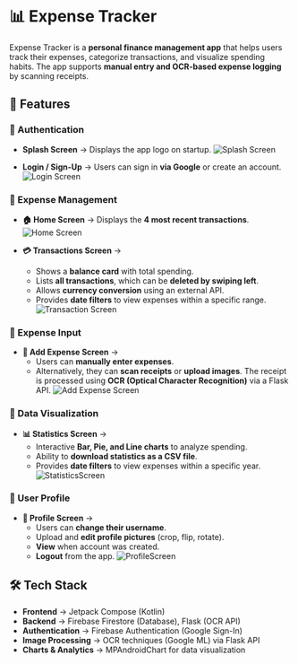 # 📊 Expense Tracker

Expense Tracker is a **personal finance management app** that helps users track their expenses, categorize transactions, and visualize spending habits. The app supports **manual entry and OCR-based expense logging** by scanning receipts.

## 🚀 Features

### 🔹 Authentication
- **Splash Screen** → Displays the app logo on startup.
![Splash Screen](screenshots/SplashScreen.png)

- **Login / Sign-Up** → Users can sign in **via Google** or create an account.
![Login Screen](screenshots/LoginScreen.png)

### 🔹 Expense Management
- **🏠 Home Screen** → Displays the **4 most recent transactions**.
![Home Screen](screenshots/HomeScreen.png)

- **💳 Transactions Screen** →
  - Shows a **balance card** with total spending.
  - Lists **all transactions**, which can be **deleted by swiping left**.
  - Allows **currency conversion** using an external API.
  - Provides **date filters** to view expenses within a specific range.
![Transaction Screen](screenshots/TransactionScreen.png)

### 🔹 Expense Input
- **📝 Add Expense Screen** →
  - Users can **manually enter expenses**.
  - Alternatively, they can **scan receipts** or **upload images**. The receipt is processed using **OCR (Optical Character Recognition)** via a Flask API.
![Add Expense Screen](screenshots/AddExpenseScreen.png)

### 🔹 Data Visualization
- **📊 Statistics Screen** →
  - Interactive **Bar, Pie, and Line charts** to analyze spending.
  - Ability to **download statistics as a CSV file**.
  - Provides **date filters** to view expenses within a specific year.
![StatisticsScreen](screenshots/StatisticsScreen.png)

### 🔹 User Profile
- **👤 Profile Screen** →
  - Users can **change their username**.
  - Upload and **edit profile pictures** (crop, flip, rotate).
  - **View** when account was created.
  - **Logout** from the app.
  ![ProfileScreen](screenshots/ProfileScreen.png)

## 🛠️ Tech Stack
- **Frontend** → Jetpack Compose (Kotlin)
- **Backend** → Firebase Firestore (Database), Flask (OCR API)
- **Authentication** → Firebase Authentication (Google Sign-In)
- **Image Processing** → OCR techniques (Google ML) via Flask API
- **Charts & Analytics** → MPAndroidChart for data visualization


